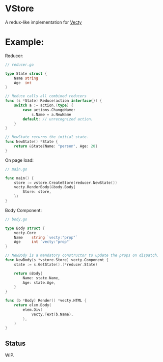 # VStore

A redux-like implementation for [Vecty](https://www.github.com/gopherjs/vecty)

# Example:

Reducer: 

```go
// reducer.go

type State struct {
    Name string
    Age  int
}

// Reduce calls all combined reducers
func (s *State) Reduce(action interface{}) {
	switch a := action.(type) {
        case actions.ChangeName:
            s.Name = a.NewName
        default: // unrecognized action.
    }
}

// NewState returns the initial state. 
func NewState() *State {
    return &State{Name: "person", Age: 20}
}
```

On page load: 

```go
// main.go

func main() {
	store := vstore.CreateStore(reducer.NewState())
	vecty.RenderBody(&body.Body{
		Store: store,
	})
}
```

Body Component: 

```go
// body.go

type Body struct {
    vecty.Core
    Name    string `vecty:"prop"`
    Age     int `vecty:"prop"`
}

// NewBody is a mandatory constructor to update the props on dispatch.
func NewBody(s *vstore.Store) vecty.Component {
    state := s.GetState().(*reducer.State)

    return &Body{
        Name: state.Name,
        Age: state.Age,
    }
}

func (b *Body) Render() *vecty.HTML {
    return elem.Body(
        elem.Div(
            vecty.Text(b.Name),
        ),
    )
}
```

## Status 

WIP.